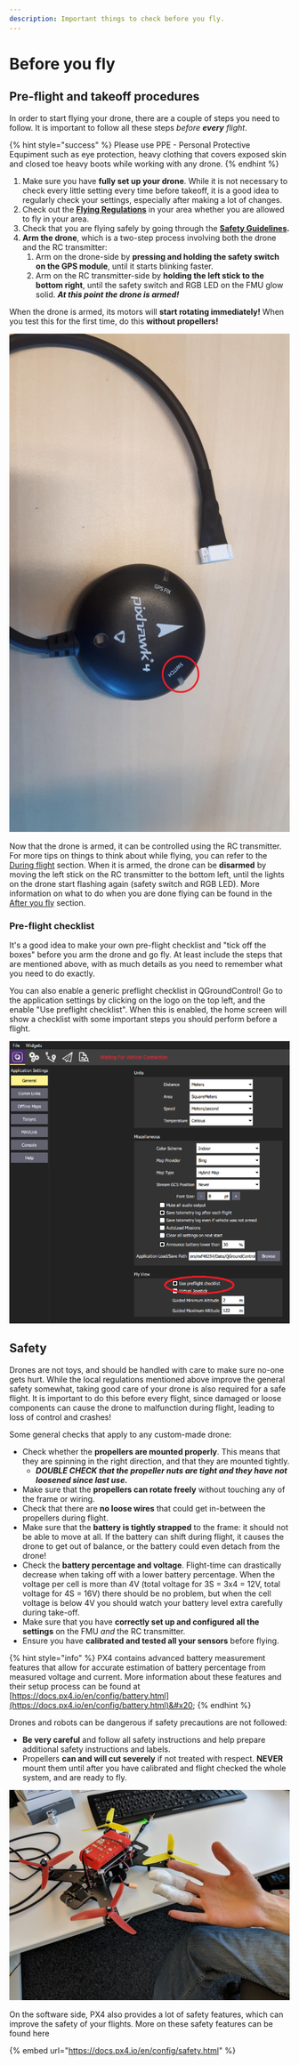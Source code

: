 ```yaml
---
description: Important things to check before you fly.
---
```


# Before you fly

## Pre-flight and takeoff procedures <a href="#takeoff-procedure" id="takeoff-procedure"></a>

In order to start flying your drone, there are a couple of steps you need to follow. It is important to follow all these steps _before_ _**every**_ _flight_.

{% hint style="success" %}
Please use PPE - Personal Protective Equpiment such as eye protection, heavy clothing that covers exposed skin and closed toe heavy boots while working with any drone.&#x20;
{% endhint %}

1. Make sure you have **fully set up your drone**. While it is not necessary to check every little setting every time before takeoff, it is a good idea to regularly check your settings, especially after making a lot of changes.
2. Check out the [**Flying Regulations**](../../safety.md#drone-laws-and-regulations) in your area whether you are allowed to fly in your area.
3. Check that you are flying safely by going through the [**Safety Guidelines**](../../safety.md#safety-settings)**.**
4. **Arm the drone**, which is a two-step process involving both the drone and the RC transmitter:
   1. Arm on the drone-side by **pressing and holding the safety switch on the GPS module**, until it starts blinking faster.
   2. Arm on the RC transmitter-side by **holding the left stick to the bottom right**, until the safety switch and RGB LED on the FMU glow solid. _**At this point the drone is armed!**_

When the drone is armed, its motors will **start rotating immediately!** When you test this for the first time, do this **without propellers!**

![Arming switch location on the GPS module.](<../../.gitbook/assets/switch (1).jpg>)

Now that the drone is armed, it can be controlled using the RC transmitter. For more tips on things to think about while flying, you can refer to the [During flight](during-flight.md) section. When it is armed, the drone can be **disarmed** by moving the left stick on the RC transmitter to the bottom left, until the lights on the drone start flashing again (safety switch and RGB LED). More information on what to do when you are done flying can be found in the [After you fly](after-you-fly.md) section.

### Pre-flight checklist

It's a good idea to make your own pre-flight checklist and "tick off the boxes" before you arm the drone and go fly. At least include the steps that are mentioned above, with as much details as you need to remember what you need to do exactly.

You can also enable a generic preflight checklist in QGroundControl! Go to the application settings by clicking on the logo on the top left, and the enable "Use preflight checklist". When this is enabled, the home screen will show a checklist with some important steps you should perform before a flight.

![Enable the preflight checklist in QGroundControl.](<../../.gitbook/assets/image (154).png>)

## Safety

Drones are not toys, and should be handled with care to make sure no-one gets  hurt. While the local regulations mentioned above improve the general safety somewhat, taking good care of your drone is also required for a safe flight. It is important to do this before every flight, since damaged or loose components can cause the drone to malfunction during flight, leading to loss of control and crashes!&#x20;

Some general checks that apply to any custom-made drone:

* Check whether the **propellers are mounted properly**. This means that they are spinning in the right direction, and that they are mounted tightly.&#x20;
  * _**DOUBLE CHECK that the propeller nuts are tight and they have not loosened since last use.**_
* Make sure that the **propellers can rotate freely** without touching any of the frame or wiring.
* Check that there are **no loose wires** that could get in-between the propellers during flight.
* Make sure that the **battery is tightly strapped** to the frame: it should not be able to move at all. If the battery can shift during flight, it causes the drone to get out of balance, or the battery could even detach from the drone!
* Check the **battery percentage and voltage**. Flight-time can drastically decrease when taking off with a lower battery percentage. When the voltage per cell is more than 4V (total voltage for 3S = 3x4 = 12V, total voltage for 4S = 16V) there should be no problem, but when the cell voltage is below 4V you should watch your battery level extra carefully during take-off.
* Make sure that you have **correctly set up and configured all the settings** on the FMU _and_ the RC transmitter.
* Ensure you have **calibrated and tested all your sensors** before flying.

{% hint style="info" %}
PX4 contains advanced battery measurement features that allow for accurate estimation of battery percentage from measured voltage and current. More information about these features and their setup process can be found at [https://docs.px4.io/en/config/battery.html](https://docs.px4.io/en/config/battery.html)&#x20;
{% endhint %}

Drones and robots can be dangerous if safety precautions are not followed:

* **Be very careful** and follow all safety instructions and help prepare additional safety instructions and labels.
* Propellers **can and will cut severely** if not treated with respect. **NEVER** mount them until after you have calibrated and flight checked the whole system, and are ready to fly.

![Propellers WILL cut badly. Install them after the pre-flight checks, when ready to fly.](<../../.gitbook/assets/image (2).png>)

On the software side, PX4 also provides a lot of safety features, which can improve the safety of your flights. More on these safety features can be found here

{% embed url="https://docs.px4.io/en/config/safety.html" %}
